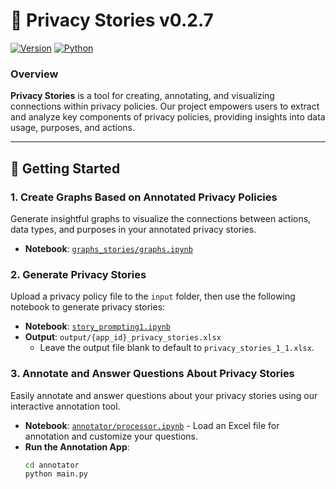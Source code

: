 # 📜 Privacy Stories v0.2.7

[![Version](https://img.shields.io/badge/version-0.2.7-blue.svg)](https://github.com/your_repo)
[![Python](https://img.shields.io/badge/python-green.svg)](https://www.python.org/)

### Overview

**Privacy Stories** is a tool for creating, annotating, and visualizing connections within privacy policies. Our project empowers users to extract and analyze key components of privacy policies, providing insights into data usage, purposes, and actions.

---

## 🚀 Getting Started

### 1. Create Graphs Based on Annotated Privacy Policies

Generate insightful graphs to visualize the connections between actions, data types, and purposes in your annotated privacy stories.

- **Notebook**: [`graphs_stories/graphs.ipynb`](graphs_stories/graphs.ipynb)

### 2. Generate Privacy Stories

Upload a privacy policy file to the `input` folder, then use the following notebook to generate privacy stories:

- **Notebook**: [`story_prompting1.ipynb`](story_prompting1.ipynb)
- **Output**: `output/{app_id}_privacy_stories.xlsx` 
  - Leave the output file blank to default to `privacy_stories_1_1.xlsx`.

### 3. Annotate and Answer Questions About Privacy Stories

Easily annotate and answer questions about your privacy stories using our interactive annotation tool.

- **Notebook**: [`annotator/processor.ipynb`](annotator/processor.ipynb) - Load an Excel file for annotation and customize your questions.
- **Run the Annotation App**:
  ```bash
  cd annotator
  python main.py
